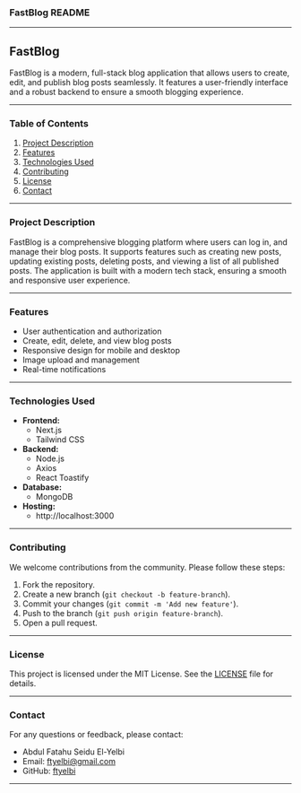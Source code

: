 ### FastBlog README

---

## FastBlog

FastBlog is a modern, full-stack blog application that allows users to create, edit, and publish blog posts seamlessly. It features a user-friendly interface and a robust backend to ensure a smooth blogging experience.

---

### Table of Contents

1. [Project Description](#project-description)
2. [Features](#features)
3. [Technologies Used](#technologies-used)
4. [Contributing](#contributing)
5. [License](#license)
6. [Contact](#contact)

---

### Project Description

FastBlog is a comprehensive blogging platform where users can log in, and manage their blog posts. It supports features such as creating new posts, updating existing posts, deleting posts, and viewing a list of all published posts. The application is built with a modern tech stack, ensuring a smooth and responsive user experience.

---

### Features

- User authentication and authorization
- Create, edit, delete, and view blog posts
- Responsive design for mobile and desktop
- Image upload and management
- Real-time notifications

---

### Technologies Used

- **Frontend:**
  - Next.js
  - Tailwind CSS
- **Backend:**
  - Node.js
  - Axios
  - React Toastify
- **Database:**
  - MongoDB
- **Hosting:**
  - http://localhost:3000

---

### Contributing

We welcome contributions from the community. Please follow these steps:

1. Fork the repository.
2. Create a new branch (`git checkout -b feature-branch`).
3. Commit your changes (`git commit -m 'Add new feature'`).
4. Push to the branch (`git push origin feature-branch`).
5. Open a pull request.

---

### License

This project is licensed under the MIT License. See the [LICENSE](LICENSE) file for details.

---

### Contact

For any questions or feedback, please contact:

- Abdul Fatahu Seidu El-Yelbi
- Email: [ftyelbi@gmail.com](mailto:ftyelbi@gmail.com)
- GitHub: [ftyelbi](https://github.com/ftyelbi)

---

